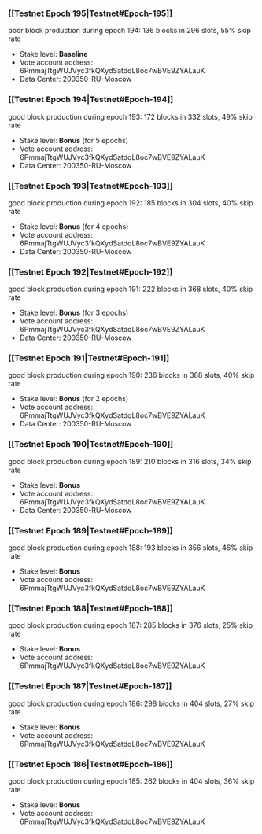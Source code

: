 ### [[Testnet Epoch 195|Testnet#Epoch-195]]
poor block production during epoch 194: 136 blocks in 296 slots, 55% skip rate 
* Stake level: **Baseline**
* Vote account address: 6PmmajTtgWUJVyc3fkQXydSatdqL8oc7wBVE9ZYALauK
* Data Center: 200350-RU-Moscow
### [[Testnet Epoch 194|Testnet#Epoch-194]]
good block production during epoch 193: 172 blocks in 332 slots, 49% skip rate
* Stake level: **Bonus** (for 5 epochs)
* Vote account address: 6PmmajTtgWUJVyc3fkQXydSatdqL8oc7wBVE9ZYALauK
* Data Center: 200350-RU-Moscow
### [[Testnet Epoch 193|Testnet#Epoch-193]]
good block production during epoch 192: 185 blocks in 304 slots, 40% skip rate
* Stake level: **Bonus** (for 4 epochs)
* Vote account address: 6PmmajTtgWUJVyc3fkQXydSatdqL8oc7wBVE9ZYALauK
* Data Center: 200350-RU-Moscow
### [[Testnet Epoch 192|Testnet#Epoch-192]]
good block production during epoch 191: 222 blocks in 368 slots, 40% skip rate
* Stake level: **Bonus** (for 3 epochs)
* Vote account address: 6PmmajTtgWUJVyc3fkQXydSatdqL8oc7wBVE9ZYALauK
* Data Center: 200350-RU-Moscow
### [[Testnet Epoch 191|Testnet#Epoch-191]]
good block production during epoch 190: 236 blocks in 388 slots, 40% skip rate
* Stake level: **Bonus** (for 2 epochs)
* Vote account address: 6PmmajTtgWUJVyc3fkQXydSatdqL8oc7wBVE9ZYALauK
* Data Center: 200350-RU-Moscow
### [[Testnet Epoch 190|Testnet#Epoch-190]]
good block production during epoch 189: 210 blocks in 316 slots, 34% skip rate
* Stake level: **Bonus**
* Vote account address: 6PmmajTtgWUJVyc3fkQXydSatdqL8oc7wBVE9ZYALauK
* Data Center: 200350-RU-Moscow
### [[Testnet Epoch 189|Testnet#Epoch-189]]
good block production during epoch 188: 193 blocks in 356 slots, 46% skip rate
* Stake level: **Bonus**
* Vote account address: 6PmmajTtgWUJVyc3fkQXydSatdqL8oc7wBVE9ZYALauK
### [[Testnet Epoch 188|Testnet#Epoch-188]]
good block production during epoch 187: 285 blocks in 376 slots, 25% skip rate
* Stake level: **Bonus**
* Vote account address: 6PmmajTtgWUJVyc3fkQXydSatdqL8oc7wBVE9ZYALauK
### [[Testnet Epoch 187|Testnet#Epoch-187]]
good block production during epoch 186: 298 blocks in 404 slots, 27% skip rate
* Stake level: **Bonus**
* Vote account address: 6PmmajTtgWUJVyc3fkQXydSatdqL8oc7wBVE9ZYALauK
### [[Testnet Epoch 186|Testnet#Epoch-186]]
good block production during epoch 185: 262 blocks in 404 slots, 36% skip rate
* Stake level: **Bonus**
* Vote account address: 6PmmajTtgWUJVyc3fkQXydSatdqL8oc7wBVE9ZYALauK